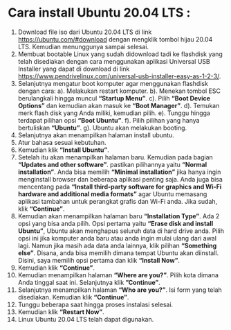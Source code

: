 # Cara install Ubuntu 20.04 LTS :
1.	Download file iso dari Ubuntu 20.04 LTS di link https://ubuntu.com/#download dengan mengklik tombol hijau 20.04 LTS. Kemudian menunggunya sampai selesai.
2.	Membuat bootable Linux yang sudah didownload tadi ke flashdisk yang telah disediakan dengan cara menggunakan aplikasi Universal USB Installer yang dapat di download di link https://www.pendrivelinux.com/universal-usb-installer-easy-as-1-2-3/. 
3.	Selanjutnya mengatur boot komputer agar menggunakan flashdisk dengan cara:
a).	Melakukan restart komputer.
b).	Menekan tombol ESC berulangkali hingga muncul __“Startup Menu”__.
c).	Pilih __“Boot Device Options”__ dan kemudian akan masuk ke __“Boot Manager”__.
d).	Temukan merk flash disk yang Anda miliki, kemudian pilih.
e).	Tunggu hingga terdapat pilihan opsi __“Boot Ubuntu”__.
f).	Pilih pilihan yang hanya bertuliskan __“Ubuntu”__.
g).	Ubuntu akan melakukan booting.
4.	Selanjutnya akan menampilkan halaman install ubuntu. 
5.	Atur bahasa sesuai kebutuhan.
6.	Kemudian klik __“Install Ubuntu”__.
7.	Setelah itu akan menampilkan halaman baru. Kemudian pada bagian __“Updates and other software”__. pastikan pilihannya yaitu __“Normal installation”__. Anda bisa memilih __“Minimal installation”__ jika hanya ingin menginstall browser dan beberapa aplikasi penting saja. Anda juga bisa mencentang pada __“Install third-party software for graphics and Wi-Fi hardware and additional media formats”__ agar Ubuntu memasang aplikasi tambahan untuk perangkat grafis dan Wi-Fi anda. Jika sudah, klik __“Continue”__.
8.	Kemudian akan menampilkan halaman baru __“Installation Type”__. Ada 2 opsi yang bisa anda pilih. Opsi pertama yaitu __“Erase disk and install Ubuntu”__, Ubuntu akan menghapus seluruh data di hard drive anda. Pilih opsi ini jika komputer anda baru atau anda ingin mulai ulang dari awal lagi. Namun jika masih ada data anda lainnya, klik pilihan __“Something else”__. Disana, anda bisa memilih dimana tempat Ubuntu akan diinstall. Disini, saya memilih opsi pertama dan klik __“Install Now”__.
9.	Kemudian klik __“Continue”__.
10.	Kemudian menampilkan halaman __“Where are you?”__. Pilih kota dimana Anda tinggal saat ini. Selanjutnya klik __”Continue”__.
11.	Selanjutnya menampilkan halaman __“Who are you?”__. Isi form yang telah disediakan. Kemudian klik __“Continue”__.
12.	Tunggu beberapa saat hingga proses instalasi selesai. 
13.	Kemudian klik __“Restart Now”__.
14.	Linux Ubuntu 20.04 LTS telah dapat digunakan.
